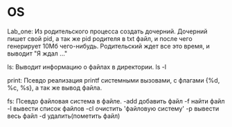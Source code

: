 # OS

Lab_one:
Из родительского процесса создать дочерний.
Дочерний пишет свой pid, а так же pid  родителя в txt файл, и после чего генерирует 10Мб чего-нибудь.
Родительский ждет все это время, и выводит "Я ждал ..."

ls:
Выводит информацию о файлах в директории.
ls -l

print:
Псевдо реализация printf системными вызовами, с флагами {%d, %c, %s}, а так же вывод файла.

fs:
Псевдо файловая система в файле.
-add добавить файл
-f найти файл
-l вывести список файлов
-cl очистить 'файловую систему'
-p вывести весь файл
-d удалить(пометить файл)

